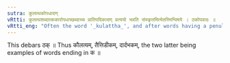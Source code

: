 ```yaml
---
sutra: कुलत्थकोपधादण्
vRtti: कुलत्थशब्दात्ककारोपधाच्छब्दाच्च प्रातिपदिकादण् प्रत्ययो भवति संस्कृतमित्येतस्मिन्विषये । ठकोपवादः ॥
vRtti_eng: "Often the word '_kulattha_', and after words having a penultimate क्, the affix अण् is added in the sense of 'refined or prepared therewith'."
---
```

This debars ठक् ॥ Thus कौलत्यम्, तैत्तिडीकम्, दार्दभकम्, the two latter being examples of words ending in क ॥
